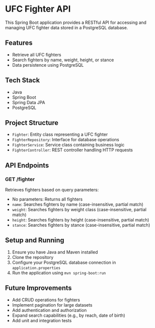 # UFC Fighter API

This Spring Boot application provides a RESTful API for accessing and managing UFC fighter data stored in a PostgreSQL database.

## Features

- Retrieve all UFC fighters
- Search fighters by name, weight, height, or stance
- Data persistence using PostgreSQL

## Tech Stack

- Java
- Spring Boot
- Spring Data JPA
- PostgreSQL

## Project Structure

- `Fighter`: Entity class representing a UFC fighter
- `FighterRepository`: Interface for database operations
- `FighterService`: Service class containing business logic
- `FighterController`: REST controller handling HTTP requests

## API Endpoints

### GET /fighter

Retrieves fighters based on query parameters:

- No parameters: Returns all fighters
- `name`: Searches fighters by name (case-insensitive, partial match)
- `weight`: Searches fighters by weight class (case-insensitive, partial match)
- `height`: Searches fighters by height (case-insensitive, partial match)
- `stance`: Searches fighters by stance (case-insensitive, partial match)

## Setup and Running

1. Ensure you have Java and Maven installed
2. Clone the repository
3. Configure your PostgreSQL database connection in `application.properties`
4. Run the application using `mvn spring-boot:run`

## Future Improvements

- Add CRUD operations for fighters
- Implement pagination for large datasets
- Add authentication and authorization
- Expand search capabilities (e.g., by reach, date of birth)
- Add unit and integration tests

